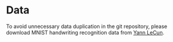 # Data

To avoid unnecessary data duplication in the git repository, please download MNIST handwriting recognition data from 
[Yann LeCun](http://yann.lecun.com/exdb/mnist/).
